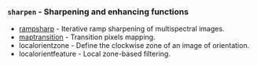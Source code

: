 ### `sharpen` - Sharpening and enhancing functions

* [rampsharp](rampsharp.html) - Iterative ramp sharpening of multispectral images.
* [maptransition](maptransition.html)           - Transition pixels mapping.
* localorientzone - Define the clockwise zone of an image of orientation.
* localorientfeature - Local zone-based filtering.
